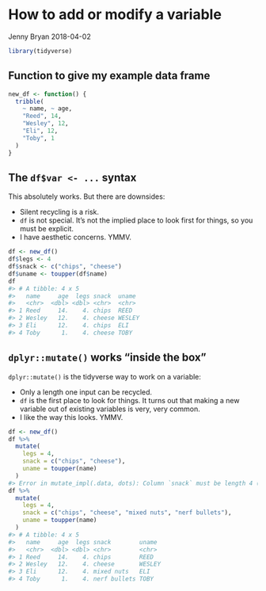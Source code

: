 How to add or modify a variable
================
Jenny Bryan
2018-04-02

``` r
library(tidyverse)
```

## Function to give my example data frame

``` r
new_df <- function() {
  tribble(
    ~ name, ~ age,
    "Reed", 14,
    "Wesley", 12,
    "Eli", 12,
    "Toby", 1
  )
}
```

## The `df$var <- ...` syntax

This absolutely works. But there are downsides:

  - Silent recycling is a risk.
  - `df` is not special. It’s not the implied place to look first for
    things, so you must be explicit.
  - I have aesthetic concerns. YMMV.

<!-- end list -->

``` r
df <- new_df()
df$legs <- 4
df$snack <- c("chips", "cheese")
df$uname <- toupper(df$name)
df
#> # A tibble: 4 x 5
#>   name     age  legs snack  uname 
#>   <chr>  <dbl> <dbl> <chr>  <chr> 
#> 1 Reed     14.    4. chips  REED  
#> 2 Wesley   12.    4. cheese WESLEY
#> 3 Eli      12.    4. chips  ELI   
#> 4 Toby      1.    4. cheese TOBY
```

## `dplyr::mutate()` works “inside the box”

`dplyr::mutate()` is the tidyverse way to work on a variable:

  - Only a length one input can be recycled.
  - `df` is the first place to look for things. It turns out that making
    a new variable out of existing variables is very, very common.
  - I like the way this looks. YMMV.

<!-- end list -->

``` r
df <- new_df()
df %>%
  mutate(
    legs = 4,
    snack = c("chips", "cheese"),
    uname = toupper(name)
  )
#> Error in mutate_impl(.data, dots): Column `snack` must be length 4 (the number of rows) or one, not 2
df %>%
  mutate(
    legs = 4,
    snack = c("chips", "cheese", "mixed nuts", "nerf bullets"),
    uname = toupper(name)
  )
#> # A tibble: 4 x 5
#>   name     age  legs snack        uname 
#>   <chr>  <dbl> <dbl> <chr>        <chr> 
#> 1 Reed     14.    4. chips        REED  
#> 2 Wesley   12.    4. cheese       WESLEY
#> 3 Eli      12.    4. mixed nuts   ELI   
#> 4 Toby      1.    4. nerf bullets TOBY
```

